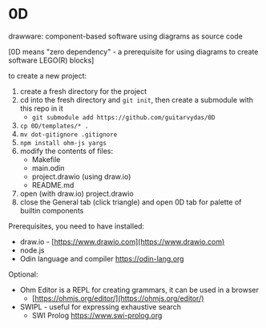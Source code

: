 # 0D

drawware: component-based software using diagrams as source code

[0D means "zero dependency" - a prerequisite for using diagrams to create software LEGO(R) blocks]

to create a new project:

1. create a fresh directory for the project
2. cd into the fresh directory and `git init`, then create a submodule with this repo in it
	- `git submodule add https://github.com/guitarvydas/0D`
3. `cp 0D/templates/* .`
4. `mv dot-gitignore .gitignore`
5. `npm install ohm-js yargs`
6. modify the contents of files:
	- Makefile
	- main.odin
	- project.drawio (using draw.io)
	- README.md
7. open (with draw.io) project.drawio
8. close the General tab (click triangle) and open 0D tab for palette of builtin components


Prerequisites, you need to have installed:
- draw.io - [https://www.drawio.com](https://www.drawio.com)
- node.js
- Odin language and compiler https://odin-lang.org

Optional:
- Ohm Editor is a REPL for creating grammars, it can be used in a browser
	- [https://ohmjs.org/editor/](https://ohmjs.org/editor/)
- SWIPL - useful for expressing exhaustive search
	- SWI Prolog https://www.swi-prolog.org
